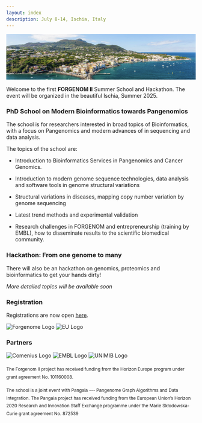```yaml
---
layout: index
description: July 8-14, Ischia, Italy
---
```


<img class="img-fluid" src="assets/img/ischia1.png" alt="Ischia picture">

Welcome to the first **FORGENOM II** Summer School and Hackathon. The event will be organized in the beautiful Ischia, Summer 2025.

### PhD School on Modern Bioinformatics towards Pangenomics

The school is for researchers interested in broad topics of Bioinformatics, 
with a focus on Pangenomics and modern advances of in sequencing and data analysis.

The topics of the school are: 
- Introduction to Bioinformatics Services in Pangenomics and Cancer Genomics. 
- Introduction to modern genome sequence technologies, data analysis and software tools in genome structural variations 
- Structural variations in diseases, mapping copy number variation by genome sequencing 
- Latest trend methods and experimental validation

- Research challenges in FORGENOM and entrepreneurship (training by EMBL), how to disseminate results to the scientific biomedical community.

### Hackathon: From one genome to many
There will also be an hackathon on genomics, proteomics and bioinformatics to get your hands dirty!

*More detailed topics will be available soon*

### Registration
Registrations are now open [here](https://app.formbricks.com/s/cm9l760pp6q6zw201zm8tjh7g).

![Forgenome Logo](assets/img/forgenome_logo.avif)
![EU Logo](assets/img/eu_logo.avif)

### Partners
![Comenius Logo](assets/img/comenius_logo.avif)
![EMBL Logo](assets/img/embl_logo.avif)
![UNIMIB Logo](assets/img/unimib_logo.avif)

<sub>The Forgenom II project has received funding from the Horizon Europe program under grant agreement No. 101160008.</sub> 

<sub>The school is a joint event with Pangaia --- Pangenome Graph Algorithms and Data Integration. The Pangaia project has received funding from the European Union’s Horizon 2020 Research and Innovation Staff Exchange programme under the Marie Skłodowska-Curie grant agreement No. 872539</sub>
